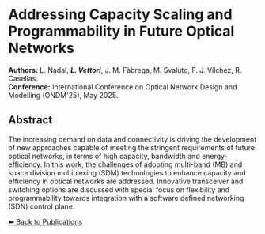 # Addressing Capacity Scaling and Programmability in Future Optical Networks


**Authors:** L. Nadal, _**L. Vettori**_, J. M. Fàbrega, M. Svaluto, F. J. Vílchez, R. Casellas.  
**Conference:** International Conference on Optical Network Design and Modelling (ONDM'25), May 2025.  


## Abstract

The increasing demand on data and connectivity is driving the development of new approaches capable of meeting the stringent requirements of future optical networks, in terms of high capacity, bandwidth and energy-efficiency. In this work, the challenges of adopting multi-band (MB) and space division multiplexing (SDM) technologies to enhance capacity and efficiency in optical networks are addressed. Innovative transceiver and switching options are discussed with special focus on flexibility and programmability towards integration with a software defined networking (SDN) control plane.

[⬅ Back to Publications](index_conferences.md)